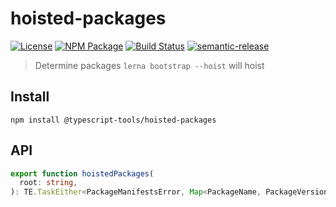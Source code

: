 # hoisted-packages

[![License][]](https://opensource.org/licenses/ISC)
[![NPM Package][]](https://npmjs.org/package/@typescript-tools/hoisted-packages)
[![Build Status]](https://github.com/typescript-tools/typescript-tools/actions/workflows/ci.yml)
[![semantic-release]](https://github.com/semantic-release/semantic-release)

[license]: https://img.shields.io/badge/License-ISC-blue.svg
[npm package]: https://img.shields.io/npm/v/@typescript-tools/hoisted-packages.svg
[build status]: https://github.com/typescript-tools/typescript-tools/actions/workflows/ci.yml/badge.svg
[semantic-release]: https://img.shields.io/badge/%20%20%F0%9F%93%A6%F0%9F%9A%80-semantic--release-e10079.svg

> Determine packages `lerna bootstrap --hoist` will hoist

## Install

```shell
npm install @typescript-tools/hoisted-packages
```

## API

```typescript
export function hoistedPackages(
  root: string,
): TE.TaskEither<PackageManifestsError, Map<PackageName, PackageVersion>>
```
